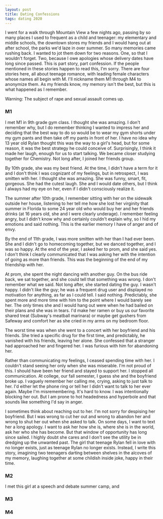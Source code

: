 ```yaml
---
layout: post
title: Dating Confessions
tags: dating 2020
---
```


I went for a walk through Mountain View a few nights ago, passing by so many places
I used to frequent as a child and teenager: my elementary and middle schools, the downtown stores
my friends and I would hang out at after school, the parks we'd laze in over summer. So many 
memories came rushing back. I wanted to jot them down for two reasons. One, so that I wouldn't 
forget. Two, because I owe apologies whose delivery dates have long since passed.
This is part story, part confession. If the people mentioned in these stories happen to read this,
I'm sorry. There are four stories here, all about teenage romance, with leading female characters 
whose names all begin with M. I'll nickname them M1 through M4 to anonymize them. As my friends know, my memory
isn't the best, but this is what happened as I remember.

Warning: The subject of rape and sexual assault comes up.

### M1

I met M1 in 9th grade gym class. I thought she was amazing. I don't remember why, but I do remember
thinking I wanted to impress her and deciding that the best way to do so would be to wear my 
gym shorts under my gym pants and then take off my pants in front of her. I have no
idea why 13 year old Rylan thought this was the way to a girl's head, but for some reason, it was the 
best strategy he could conceive of. Surprisingly, I think it made her laugh, enough for us to start
talking. We became closer studying together for Chemistry. Not long after, I joined her 
friends group.

By 10th grade, she was my best friend. At the time, I didn't have a term for it and 
I don't think I was cognizant of my feelings, but in retrospect, I was smitten with her.
I thought she was amazing. She was funny, smart, fit, gorgeous. She had the cutest laugh.
She and I would date others, but I think I always had my eye on her, even if I didn't consciously
realize it.

The summer after 10th grade, I remember sitting with her on the sidewalk outside her house,
listening to her tell me how she lost her virginity that summer in Florida to some 24 year old
who would buy her and her friends drinks (at 16 years old, she and I were clearly underage).
I remember feeling angry, but I didn't know why and certainly couldn't explain why, so I hid
my emotions and said nothing. This is the earlier memory I have of anger and of envy.

By the end of 11th grade, I was more smitten with her than I had ever been. She and I didn't go 
to homecoming together, but we danced together, and I was so happy. At the end of the year,
I asked her to prom, and she said yes. I don't think I clearly communicated that I was asking
her with the intention of going as more than friends. This was the beginning of the end of
my friendship with her.

At prom, she spent the night dancing with another guy. On the bus ride back, we sat together,
and she could tell that something was wrong. I don't remember what we said. Not long after, she
started dating the guy. I wasn't happy. I didn't like the guy; he was a frequent drug user and 
displayed no motivation for anything, as far as I could tell. I said nothing. Predictably, she spent
more and more time with him to the point where I would barely see her. The only times she and I
would hang out were when he had bailed on their plans and she was in tears. I'd make her ramen
or buy us our favorite shared treat (Subway's meatball marinara) or maybe get gushers from Safeway
and comfort her as she cried in my arms on my bedroom floor.

The worst time was when she went to a concert with her boyfriend and his friends. She tried a 
specific drug for the first time, and predictably, he vanished with his friends, leaving her alone.
She confessed that a stranger had approached her and fingered her. I was furious with him
for abandoning her.

Rather than communicating my feelings, I ceased spending time with her. I couldn't stand seeing
her only when she was miserable. I'm not proud of this. I should have been her friend and stayed
to support her. I stopped all communication. At college, our fall semester, I guess she and the 
boyfriend broke up. I vaguely remember her calling me, crying, asking to just talk to her. I'd 
either let the phone ring or tell her I didn't want to talk to her ever again. Maybe I'm misremembering.
It's hard to know. I was intentionally blocking her out. But I am prone to hot headedness and
hyperbole and that sounds like something I'd say in anger.

I sometimes think about reaching out to her. I'm not sorry for despising her boyfriend. But I 
was wrong to cut her out and wrong to abandon her and wrong to shut her out when she asked to 
talk. On some days, I want to text her a long apology. I want to ask her how she is, where she is in 
the world, ask her who she has become. But that window of opportunity has long since
sailed. I highly doubt she cares and I don't see the utility be in dredging up the unwanted past.
The girl that teenage Rylan fell in love with no longer exists, just as teenage Rylan no longer exists.
Instead, I write this story, imagining two teenagers darting between shelves in the alcoves of my memory,
laughing together at some childish inside joke, happy in their time.

### M2

I met this girl at a speech and debate summer camp, and 

### M3

### M4
